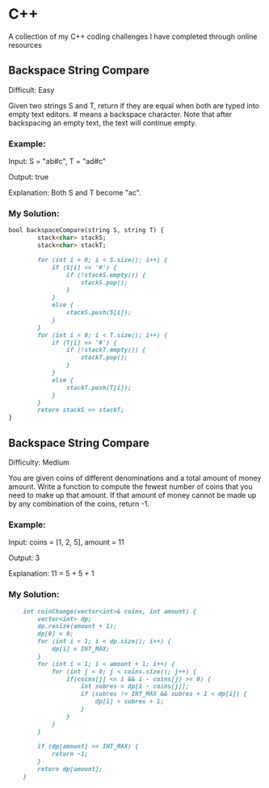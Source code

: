 # C++
A collection of my C++ coding challenges I have completed through online resources

## Backspace String Compare
Difficult: Easy

Given two strings S and T, return if they are equal when both are typed into empty text editors. # means a backspace character.
Note that after backspacing an empty text, the text will continue empty.
### Example:
Input: S = "ab#c", T = "ad#c"

Output: true

Explanation: Both S and T become "ac".
### My Solution:
```markdown
bool backspaceCompare(string S, string T) {
        stack<char> stackS;
        stack<char> stackT;

        for (int i = 0; i < S.size(); i++) {
            if (S[i] == '#') {
                if (!stackS.empty()) {
                    stackS.pop();
                }
            }
            else {
                stackS.push(S[i]);
            }
        }
        for (int i = 0; i < T.size(); i++) {
            if (T[i] == '#') {
                if (!stackT.empty()) {
                    stackT.pop();
                }
            }
            else {
                stackT.push(T[i]);
            }
        }
        return stackS == stackT;
}
```
## Backspace String Compare
Difficulty: Medium

You are given coins of different denominations and a total amount of money amount. Write a function to compute the fewest number of coins that you need to make up that amount. If that amount of money cannot be made up by any combination of the coins, return -1.
### Example:
Input: coins = [1, 2, 5], amount = 11

Output: 3 

Explanation: 11 = 5 + 5 + 1
### My Solution:
```markdown
    int coinChange(vector<int>& coins, int amount) {
        vector<int> dp;
        dp.resize(amount + 1);
        dp[0] = 0;
        for (int i = 1; i < dp.size(); i++) {
            dp[i] = INT_MAX;
        }
        for (int i = 1; i < amount + 1; i++) {
            for (int j = 0; j < coins.size(); j++) {
                if(coins[j] <= i && i - coins[j] >= 0) {
                    int subres = dp[i - coins[j]];
                    if (subres != INT_MAX && subres + 1 < dp[i]) {
                        dp[i] = subres + 1;
                    }
                }
            }
        }
        
        if (dp[amount] == INT_MAX) {
            return -1;
        }
        return dp[amount];
    }
```
